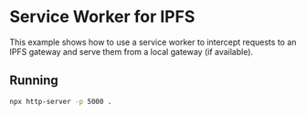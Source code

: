 # Service Worker for IPFS

This example shows how to use a service worker to intercept requests to an IPFS gateway and serve them from a local gateway (if available).


## Running

```bash
npx http-server -p 5000 .
```